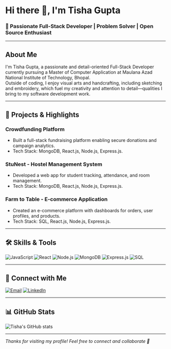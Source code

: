 # Hi there 👋, I'm Tisha Gupta

### 🌟 Passionate Full-Stack Developer | Problem Solver | Open Source Enthusiast

---

## About Me

I'm Tisha Gupta, a passionate and detail-oriented Full-Stack Developer currently pursuing a Master of Computer Application at Maulana Azad National Institute of Technology, Bhopal.  
Outside of coding, I enjoy visual arts and handcrafting, including sketching and embroidery, which fuel my creativity and attention to detail—qualities I bring to my software development work.

---

## 🚀 Projects & Highlights

### Crowdfunding Platform
- Built a full-stack fundraising platform enabling secure donations and campaign analytics.
- Tech Stack: MongoDB, React.js, Node.js, Express.js.

### StuNest - Hostel Management System
- Developed a web app for student tracking, attendance, and room management.
- Tech Stack: MongoDB, React.js, Node.js, Express.js.

### Farm to Table - E-commerce Application
- Created an e-commerce platform with dashboards for orders, user profiles, and products.
- Tech Stack: SQL, React.js, Node.js, Express.js.

---

## 🛠️ Skills & Tools

![JavaScript](https://img.shields.io/badge/JavaScript-F7DF1E?style=for-the-badge&logo=javascript&logoColor=black)
![React](https://img.shields.io/badge/React-61DAFB?style=for-the-badge&logo=react&logoColor=black)
![Node.js](https://img.shields.io/badge/Node.js-339933?style=for-the-badge&logo=node.js&logoColor=white)
![MongoDB](https://img.shields.io/badge/MongoDB-47A248?style=for-the-badge&logo=mongodb&logoColor=white)
![Express.js](https://img.shields.io/badge/Express.js-000000?style=for-the-badge&logo=express&logoColor=white)
![SQL](https://img.shields.io/badge/SQL-4479A1?style=for-the-badge&logo=MySQL&logoColor=white)

---

## 🤝 Connect with Me

[![Email](https://img.shields.io/badge/Email-D14836?style=for-the-badge&logo=gmail&logoColor=white)](mailto:your.email@example.com)
[![LinkedIn](https://img.shields.io/badge/LinkedIn-0077B5?style=for-the-badge&logo=linkedin&logoColor=white)](https://linkedin.com/in/your-linkedin-profile)

---

## 📊 GitHub Stats

![Tisha's GitHub stats](https://github-readme-stats.vercel.app/api?username=Tisha966&show_icons=true&theme=dark)

---

*Thanks for visiting my profile! Feel free to connect and collaborate 🤝*


